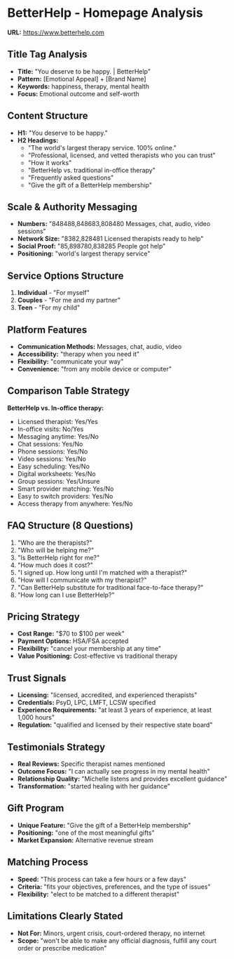 # BetterHelp - Homepage Analysis

**URL:** https://www.betterhelp.com

## Title Tag Analysis
- **Title:** "You deserve to be happy. | BetterHelp"
- **Pattern:** [Emotional Appeal] + [Brand Name]
- **Keywords:** happiness, therapy, mental health
- **Focus:** Emotional outcome and self-worth

## Content Structure
- **H1:** "You deserve to be happy."
- **H2 Headings:**
  - "The world's largest therapy service. 100% online."
  - "Professional, licensed, and vetted therapists who you can trust"
  - "How it works"
  - "BetterHelp vs. traditional in-office therapy"
  - "Frequently asked questions"
  - "Give the gift of a BetterHelp membership"

## Scale & Authority Messaging
- **Numbers:** "848488,848683,808480 Messages, chat, audio, video sessions"
- **Network Size:** "8382,828481 Licensed therapists ready to help"
- **Social Proof:** "85,898780,838285 People got help"
- **Positioning:** "world's largest therapy service"

## Service Options Structure
1. **Individual** - "For myself"
2. **Couples** - "For me and my partner"  
3. **Teen** - "For my child"

## Platform Features
- **Communication Methods:** Messages, chat, audio, video
- **Accessibility:** "therapy when you need it"
- **Flexibility:** "communicate your way"
- **Convenience:** "from any mobile device or computer"

## Comparison Table Strategy
**BetterHelp vs. In-office therapy:**
- Licensed therapist: Yes/Yes
- In-office visits: No/Yes
- Messaging anytime: Yes/No
- Chat sessions: Yes/No
- Phone sessions: Yes/No
- Video sessions: Yes/No
- Easy scheduling: Yes/No
- Digital worksheets: Yes/No
- Group sessions: Yes/Unsure
- Smart provider matching: Yes/No
- Easy to switch providers: Yes/No
- Access therapy from anywhere: Yes/No

## FAQ Structure (8 Questions)
1. "Who are the therapists?"
2. "Who will be helping me?"
3. "Is BetterHelp right for me?"
4. "How much does it cost?"
5. "I signed up. How long until I'm matched with a therapist?"
6. "How will I communicate with my therapist?"
7. "Can BetterHelp substitute for traditional face-to-face therapy?"
8. "How long can I use BetterHelp?"

## Pricing Strategy
- **Cost Range:** "$70 to $100 per week"
- **Payment Options:** HSA/FSA accepted
- **Flexibility:** "cancel your membership at any time"
- **Value Positioning:** Cost-effective vs traditional therapy

## Trust Signals
- **Licensing:** "licensed, accredited, and experienced therapists"
- **Credentials:** PsyD, LPC, LMFT, LCSW specified
- **Experience Requirements:** "at least 3 years of experience, at least 1,000 hours"
- **Regulation:** "qualified and licensed by their respective state board"

## Testimonials Strategy
- **Real Reviews:** Specific therapist names mentioned
- **Outcome Focus:** "I can actually see progress in my mental health"
- **Relationship Quality:** "Michelle listens and provides excellent guidance"
- **Transformation:** "started healing with her guidance"

## Gift Program
- **Unique Feature:** "Give the gift of a BetterHelp membership"
- **Positioning:** "one of the most meaningful gifts"
- **Market Expansion:** Alternative revenue stream

## Matching Process
- **Speed:** "This process can take a few hours or a few days"
- **Criteria:** "fits your objectives, preferences, and the type of issues"
- **Flexibility:** "elect to be matched to a different therapist"

## Limitations Clearly Stated
- **Not For:** Minors, urgent crisis, court-ordered therapy, no internet
- **Scope:** "won't be able to make any official diagnosis, fulfill any court order or prescribe medication"
